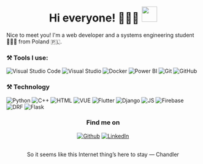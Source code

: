 <h1 align = "center"> Hi everyone! 👩🏼‍💻  <img src="https://github.com/claytonjhamilton/claytonjhamilton/blob/main/images/waving_hand.gif" width="40px"></h1>

Nice to meet you! I'm a web developer and a systems engineering student 👩🏼‍💻 from Poland 🇵🇱. 

<h3>⚒ Tools I use:</h3>
<p>
<a target="_blank"><img alt="Visual Studio Code" src="https://img.shields.io/badge/Visual%20Studio%20Code-%2312100E.svg?logo=visual-studio-code&style=for-the-badge&logoColor=blue"/></a> 
<a target="_blank"><img alt="Visual Studio" src="https://img.shields.io/badge/Visual%20Studio-%2312100E.svg?logo=visual-studio&style=for-the-badge&logoColor=purple"/></a> 
<a target="_blank"><img alt="Docker" src="https://img.shields.io/badge/Docker-%2312100E.svg?logo=docker&style=for-the-badge&logoColor=blue"></a> 
<a target="_blank"><img alt="Power BI" src="https://img.shields.io/badge/PowerBI-black?logo=Power%20BI&logoColor=yellow&style=for-the-badge"/></a> 
<a target="_blank"><img alt="Git" src="https://img.shields.io/badge/Git-%2312100E.svg?logo=git&style=for-the-badge"/></a> 
<a target="_blank"><img alt="GitHub" src="https://img.shields.io/badge/GitHub-black?logo=GitHub&style=for-the-badge"/></a> 
</p>

<h3>⚒ Technology </h3>
<p>
<a target="_blank"><img alt="Python" src="https://img.shields.io/badge/Python-%2312100E.svg?logo=python&logoColor=blue&style=for-the-badge"/></a> 
<a target="_blank"><img alt="C++" src="https://img.shields.io/badge/c++-%2312100E.svg?logo=c++&style=for-the-badge&logoColor=red"/></a> 
<a target="_blank"><img alt="HTML" src="https://img.shields.io/badge/HTML-%2312100E.svg?logo=HTML&style=for-the-badge&logoColor=red"/></a> 
<a target="_blank"><img alt="VUE" src="https://img.shields.io/badge/VUE-%2312100E.svg?logo=VUE&style=for-the-badge&logoColor=red"/></a> 
<a target="_blank"><img alt="Flutter" src="https://img.shields.io/badge/Flutter-%2312100E.svg?logo=flutter&style=for-the-badge&logoColor=purple"/></a> 
<a target="_blank"><img alt="Django" src="https://img.shields.io/badge/django-%2312100E.svg?logo=django&style=for-the-badge&logoColor=blue"></a> 
<a target="_blank"><img alt="JS" src="https://img.shields.io/badge/js-%2312100E.svg?logo=js&style=for-the-badge"/></a> 
<a target="_blank"><img alt="Firebase" src="https://img.shields.io/badge/Firebase-%2312100E.svg?logo=Firebase&style=for-the-badge"/></a> 
<a target="_blank"><img alt="DRF" src="https://img.shields.io/badge/drf-%2312100E.svg?logo=drf&style=for-the-badge"/></a> 
<a target="_blank"><img alt="Flask" src="https://img.shields.io/badge/flask-%2312100E.svg?logo=flask&style=for-the-badge&logoColor=red"/></a> 

</p>



<h3 align="center">Find me on</h3>
<p align="center"><a 
href="https://github.com/majaszymajda" target="_blank"><img alt="Github" 
src="https://img.shields.io/badge/GitHub-%2312100E.svg?&style=for-the-badge&logo=Github&logoColor=white" /></a> <a 
href="https://www.linkedin.com/in/maja-szymajda-a53905206 " target="_blank"><img alt="LinkedIn" 
src="https://img.shields.io/badge/linkedin-%2312100E.svg?&style=for-the-badge&logo=linkedin&logoColor=blue" /></a> 
</p>
<p align="center">
<br>
<text>So it seems like this Internet thing’s here to stay — Chandler</text>
</p>
